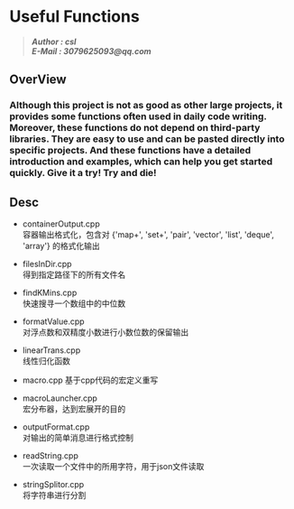 # Useful Functions
>___Author : csl___  
>___E-Mail : 3079625093@qq.com___

## OverView

### Although this project is not as good as other large projects, it provides some functions often used in daily code writing. Moreover, these functions do not depend on third-party libraries. They are easy to use and can be pasted directly into specific projects. And these functions have a detailed introduction and examples, which can help you get started quickly. Give it a try! Try and die!

## Desc

+ containerOutput.cpp   
    容器输出格式化，包含对 {'map+', 'set+', 'pair', 'vector', 'list', 'deque', 'array'} 的格式化输出  

+ filesInDir.cpp  
    得到指定路径下的所有文件名  

+ findKMins.cpp  
    快速搜寻一个数组中的中位数  

+ formatValue.cpp  
    对浮点数和双精度小数进行小数位数的保留输出  

+ linearTrans.cpp  
    线性归化函数  

+ macro.cpp
    基于cpp代码的宏定义重写

+ macroLauncher.cpp   
    宏分布器，达到宏展开的目的

+ outputFormat.cpp  
    对输出的简单消息进行格式控制  
    
+ readString.cpp  
    一次读取一个文件中的所用字符，用于json文件读取  
    
+ stringSplitor.cpp  
    将字符串进行分割  

